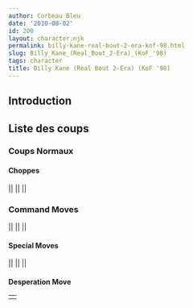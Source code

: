 ```yaml
---
author: Corbeau Bleu
date: '2010-08-02'
id: 200
layout: character.njk
permalink: billy-kane-real-bout-2-era-kof-98.html
slug: Billy_Kane_(Real_Bout_2-Era)_(KoF_'98)
tags: character
title: Billy Kane (Real Bout 2-Era) (KoF '98)
---
```


## Introduction

## Liste des coups

### Coups Normaux

#### Choppes

||
||
||

### Command Moves

||
||
||

#### Special Moves

||
||
||

#### Desperation Move

|     |
|-----|
|     |